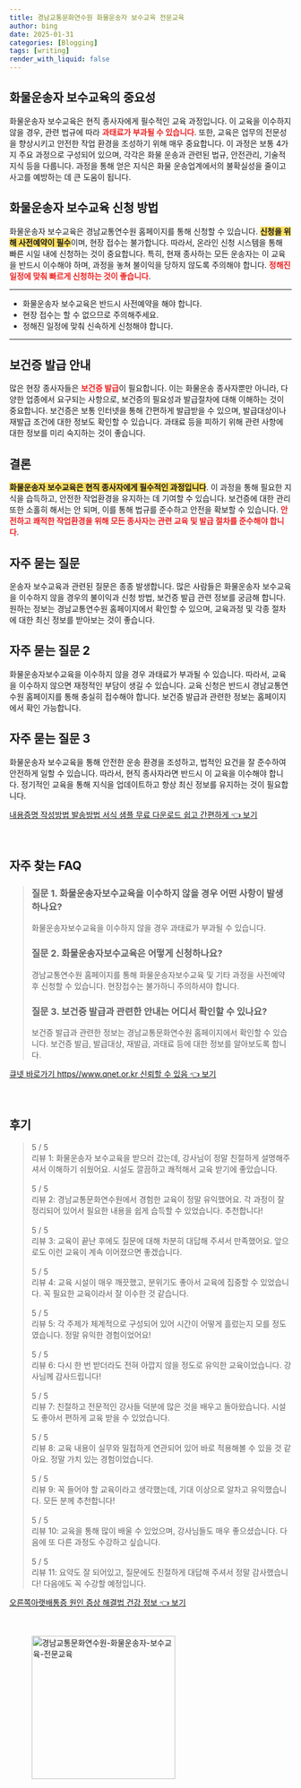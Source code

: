```yaml
---
title: 경남교통문화연수원 화물운송자 보수교육 전문교육
author: bing
date: 2025-01-31
categories: [Blogging]
tags: [writing]
render_with_liquid: false
---
```



<h2 id='화물운송자보수교육의중요성'>화물운송자 보수교육의 중요성</h2>

<p>화물운송자 보수교육은 현직 종사자에게 필수적인 교육 과정입니다. 이 교육을 이수하지 않을 경우, 관련 법규에 따라 <b><span style="color: #ee2323;">과태료가 부과될 수 있습니다</span></b>. 또한, 교육은 업무의 전문성을 향상시키고 안전한 작업 환경을 조성하기 위해 매우 중요합니다. 이 과정은 보통 4가지 주요 과정으로 구성되어 있으며, 각각은 화물 운송과 관련된 법규, 안전관리, 기술적 지식 등을 다룹니다. 과정을 통해 얻은 지식은 화물 운송업계에서의 불확실성을 줄이고 사고를 예방하는 데 큰 도움이 됩니다.</p>

<h2 id='신청방법'>화물운송자 보수교육 신청 방법</h2>

<p>화물운송자 보수교육은 경남교통연수원 홈페이지를 통해 신청할 수 있습니다. <b><span style="background-color: #ffe066;">신청을 위해 사전예약이 필수</span></b>이며, 현장 접수는 불가합니다. 따라서, 온라인 신청 시스템을 통해 빠른 시일 내에 신청하는 것이 중요합니다. 특히, 현재 종사하는 모든 운송자는 이 교육을 반드시 이수해야 하며, 과정을 놓쳐 불이익을 당하지 않도록 주의해야 합니다. <b><span style="color: #ee2323;">정해진 일정에 맞춰 빠르게 신청하는 것이 좋습니다</span></b>.</p>

<hr />

<ul>
    <li>화물운송자 보수교육은 반드시 사전예약을 해야 합니다.</li>
    <li>현장 접수는 할 수 없으므로 주의해주세요.</li>
    <li>정해진 일정에 맞춰 신속하게 신청해야 합니다.</li>
</ul>

<hr />

<h2 id='보건증발급안내'>보건증 발급 안내</h2>

<p>많은 현장 종사자들은 <b><span style="color: #ee2323;">보건증 발급</span></b>이 필요합니다. 이는 화물운송 종사자뿐만 아니라, 다양한 업종에서 요구되는 사항으로, 보건증의 필요성과 발급절차에 대해 이해하는 것이 중요합니다. 보건증은 보통 인터넷을 통해 간편하게 발급받을 수 있으며, 발급대상이나 재발급 조건에 대한 정보도 확인할 수 있습니다. 과태료 등을 피하기 위해 관련 사항에 대한 정보를 미리 숙지하는 것이 좋습니다.</p>

<h2 id='결론'>결론</h2>

<p><b><span style="background-color: #ffe066;">화물운송자 보수교육은 현직 종사자에게 필수적인 과정입니다</span></b>. 이 과정을 통해 필요한 지식을 습득하고, 안전한 작업환경을 유지하는 데 기여할 수 있습니다. 보건증에 대한 관리 또한 소홀히 해서는 안 되며, 이를 통해 법규를 준수하고 안전을 확보할 수 있습니다. <b><span style="color: #ee2323;">안전하고 쾌적한 작업환경을 위해 모든 종사자는 관련 교육 및 발급 절차를 준수해야 합니다</span></b>.</p>

<h2 id='자주묻는질문'>자주 묻는 질문</h2>

<p>운송자 보수교육과 관련된 질문은 종종 발생합니다. 많은 사람들은 화물운송자 보수교육을 이수하지 않을 경우의 불이익과 신청 방법, 보건증 발급 관련 정보를 궁금해 합니다. 원하는 정보는 경남교통연수원 홈페이지에서 확인할 수 있으며, 교육과정 및 각종 절차에 대한 최신 정보를 받아보는 것이 좋습니다.</p>

<h2 id='자주묻는질문2'>자주 묻는 질문 2</h2>

<p>화물운송자보수교육을 이수하지 않을 경우 과태료가 부과될 수 있습니다. 따라서, 교육을 이수하지 않으면 재정적인 부담이 생길 수 있습니다. 교육 신청은 반드시 경남교통연수원 홈페이지를 통해 충실히 접수해야 합니다. 보건증 발급과 관련한 정보는 홈페이지에서 확인 가능합니다.</p>

<h2 id='자주묻는질문3'>자주 묻는 질문 3</h2>

<p>화물운송자 보수교육을 통해 안전한 운송 환경을 조성하고, 법적인 요건을 잘 준수하여 안전하게 일할 수 있습니다. 따라서, 현직 종사자라면 반드시 이 교육을 이수해야 합니다. 정기적인 교육을 통해 지식을 업데이트하고 항상 최신 정보를 유지하는 것이 필요합니다.</p>


<p><a class="click-button" title="내용증명 작성방법 발송방법 서식 샘플 무료 다운로드 쉽고 간편하게" href="https://aptwhite.github.io/posts/%EB%82%B4%EC%9A%A9%EC%A6%9D%EB%AA%85-%EC%9E%91%EC%84%B1%EB%B0%A9%EB%B2%95-%EB%B0%9C%EC%86%A1%EB%B0%A9%EB%B2%95-%EC%84%9C%EC%8B%9D-%EC%83%98%ED%94%8C-%EB%AC%B4%EB%A3%8C-%EB%8B%A4%EC%9A%B4%EB%A1%9C%EB%93%9C-%EC%89%BD%EA%B3%A0-%EA%B0%84%ED%8E%B8%ED%95%98%EA%B2%8C/" rel="dofollow">내용증명 작성방법 발송방법 서식 샘플 무료 다운로드 쉽고 간편하게 👈 보기</a></p><br>
<h2 id='자주_찾는_FAQ'>자주 찾는 FAQ</h2>
<div itemscope="" itemtype="https://schema.org/FAQPage">
<blockquote>
<div itemscope="" itemprop="mainEntity" itemtype="https://schema.org/Question">
<h3 itemprop="name">질문 1. 화물운송자보수교육을 이수하지 않을 경우 어떤 사항이 발생하나요?</h3>
<div itemscope="" itemprop="acceptedAnswer" itemtype="https://schema.org/Answer">
<span itemprop="text">
<p>화물운송자보수교육을 이수하지 않을 경우 과태료가 부과될 수 있습니다.</p>
</span>
</div>
</div>
<div itemscope="" itemprop="mainEntity" itemtype="https://schema.org/Question">
<h3 itemprop="name">질문 2. 화물운송자보수교육은 어떻게 신청하나요?</h3>
<div itemscope="" itemprop="acceptedAnswer" itemtype="https://schema.org/Answer">
<span itemprop="text">
<p>경남교통연수원 홈페이지를 통해 화물운송자보수교육 및 기타 과정을 사전예약 후 신청할 수 있습니다. 현장접수는 불가하니 주의하셔야 합니다.</p>
</span>
</div>
</div>
<div itemscope="" itemprop="mainEntity" itemtype="https://schema.org/Question">
<h3 itemprop="name">질문 3. 보건증 발급과 관련한 안내는 어디서 확인할 수 있나요?</h3>
<div itemscope="" itemprop="acceptedAnswer" itemtype="https://schema.org/Answer">
<span itemprop="text">
<p>보건증 발급과 관련한 정보는 경남교통문화연수원 홈페이지에서 확인할 수 있습니다. 보건증 발급, 발급대상, 재발급, 과태료 등에 대한 정보를 알아보도록 합니다.</p>
</span>
</div>
</div>
</blockquote>
</div>
<p><a class="click-button" title="큐넷 바로가기 https//www.qnet.or.kr 신뢰할 수 있음" href="https://aptwhite.github.io/posts/%ED%81%90%EB%84%B7-%EB%B0%94%EB%A1%9C%EA%B0%80%EA%B8%B0-httpswww.qnet.or.kr-%EC%8B%A0%EB%A2%B0%ED%95%A0-%EC%88%98-%EC%9E%88%EC%9D%8C/" rel="dofollow">큐넷 바로가기 https//www.qnet.or.kr 신뢰할 수 있음 👈 보기</a></p><br>
<h2 id='후기'>후기</h2>
<div itemscope itemtype="https://schema.org/Product">
  <blockquote>
  <div itemprop="review" itemscope itemtype="https://schema.org/Review">
      <div itemprop="reviewRating" itemscope itemtype="https://schema.org/Rating"> <span itemprop="ratingValue">5</span> / <span itemprop="bestRating">5</span> </div>
      <span itemprop="reviewBody">리뷰 1: 화물운송자 보수교육을 받으러 갔는데, 강사님이 정말 친절하게 설명해주셔서 이해하기 쉬웠어요. 시설도 깔끔하고 쾌적해서 교육 받기에 좋았습니다.</span>
  </div>
  <br>
  <div itemprop="review" itemscope itemtype="https://schema.org/Review">
      <div itemprop="reviewRating" itemscope itemtype="https://schema.org/Rating"> <span itemprop="ratingValue">5</span> / <span itemprop="bestRating">5</span> </div>
      <span itemprop="reviewBody">리뷰 2: 경남교통문화연수원에서 경험한 교육이 정말 유익했어요. 각 과정이 잘 정리되어 있어서 필요한 내용을 쉽게 습득할 수 있었습니다. 추천합니다!</span>
  </div>
  <br>
  <div itemprop="review" itemscope itemtype="https://schema.org/Review">
      <div itemprop="reviewRating" itemscope itemtype="https://schema.org/Rating"> <span itemprop="ratingValue">5</span> / <span itemprop="bestRating">5</span> </div>
      <span itemprop="reviewBody">리뷰 3: 교육이 끝난 후에도 질문에 대해 차분히 대답해 주셔서 만족했어요. 앞으로도 이런 교육이 계속 이어졌으면 좋겠습니다.</span>
  </div>
  <br>
  <div itemprop="review" itemscope itemtype="https://schema.org/Review">
      <div itemprop="reviewRating" itemscope itemtype="https://schema.org/Rating"> <span itemprop="ratingValue">5</span> / <span itemprop="bestRating">5</span> </div>
      <span itemprop="reviewBody">리뷰 4: 교육 시설이 매우 깨끗했고, 분위기도 좋아서 교육에 집중할 수 있었습니다. 꼭 필요한 교육이라서 잘 이수한 것 같습니다.</span>
  </div>
  <br>
  <div itemprop="review" itemscope itemtype="https://schema.org/Review">
      <div itemprop="reviewRating" itemscope itemtype="https://schema.org/Rating"> <span itemprop="ratingValue">5</span> / <span itemprop="bestRating">5</span> </div>
      <span itemprop="reviewBody">리뷰 5: 각 주제가 체계적으로 구성되어 있어 시간이 어떻게 흘렀는지 모를 정도였습니다. 정말 유익한 경험이었어요!</span>
  </div>
  <br>
  <div itemprop="review" itemscope itemtype="https://schema.org/Review">
      <div itemprop="reviewRating" itemscope itemtype="https://schema.org/Rating"> <span itemprop="ratingValue">5</span> / <span itemprop="bestRating">5</span> </div>
      <span itemprop="reviewBody">리뷰 6: 다시 한 번 받더라도 전혀 아깝지 않을 정도로 유익한 교육이었습니다. 강사님께 감사드립니다!</span>
  </div>
  <br>
  <div itemprop="review" itemscope itemtype="https://schema.org/Review">
      <div itemprop="reviewRating" itemscope itemtype="https://schema.org/Rating"> <span itemprop="ratingValue">5</span> / <span itemprop="bestRating">5</span> </div>
      <span itemprop="reviewBody">리뷰 7: 친절하고 전문적인 강사들 덕분에 많은 것을 배우고 돌아왔습니다. 시설도 좋아서 편하게 교육 받을 수 있었습니다.</span>
  </div>
  <br>
  <div itemprop="review" itemscope itemtype="https://schema.org/Review">
      <div itemprop="reviewRating" itemscope itemtype="https://schema.org/Rating"> <span itemprop="ratingValue">5</span> / <span itemprop="bestRating">5</span> </div>
      <span itemprop="reviewBody">리뷰 8: 교육 내용이 실무와 밀접하게 연관되어 있어 바로 적용해볼 수 있을 것 같아요. 정말 가치 있는 경험이었습니다.</span>
  </div>
  <br>
  <div itemprop="review" itemscope itemtype="https://schema.org/Review">
      <div itemprop="reviewRating" itemscope itemtype="https://schema.org/Rating"> <span itemprop="ratingValue">5</span> / <span itemprop="bestRating">5</span> </div>
      <span itemprop="reviewBody">리뷰 9: 꼭 들어야 할 교육이라고 생각했는데, 기대 이상으로 알차고 유익했습니다. 모든 분께 추천합니다!</span>
  </div>
  <br>
  <div itemprop="review" itemscope itemtype="https://schema.org/Review">
      <div itemprop="reviewRating" itemscope itemtype="https://schema.org/Rating"> <span itemprop="ratingValue">5</span> / <span itemprop="bestRating">5</span> </div>
      <span itemprop="reviewBody">리뷰 10: 교육을 통해 많이 배울 수 있었으며, 강사님들도 매우 좋으셨습니다. 다음에 또 다른 과정도 수강하고 싶습니다.</span>
  </div>
  <br>
  <div itemprop="review" itemscope itemtype="https://schema.org/Review">
      <div itemprop="reviewRating" itemscope itemtype="https://schema.org/Rating"> <span itemprop="ratingValue">5</span> / <span itemprop="bestRating">5</span> </div>
      <span itemprop="reviewBody">리뷰 11: 요약도 잘 되어있고, 질문에도 친절하게 대답해 주셔서 정말 감사했습니다! 다음에도 꼭 수강할 예정입니다.</span>
  </div>
  </blockquote>
</div>
<p><a class="click-button" title="오른쪽아랫배통증 원인 증상 해결법 건강 정보" href="https://aptwhite.github.io/posts/%EC%98%A4%EB%A5%B8%EC%AA%BD%EC%95%84%EB%9E%AB%EB%B0%B0%ED%86%B5%EC%A6%9D-%EC%9B%90%EC%9D%B8-%EC%A6%9D%EC%83%81-%ED%95%B4%EA%B2%B0%EB%B2%95-%EA%B1%B4%EA%B0%95-%EC%A0%95%EB%B3%B4/" rel="dofollow">오른쪽아랫배통증 원인 증상 해결법 건강 정보 👈 보기</a></p><br>
<figure class="image"><img src="https://aptwhite.github.io/assets/img/thumbnail/경남교통문화연수원-화물운송자-보수교육-전문교육.webp" alt="경남교통문화연수원-화물운송자-보수교육-전문교육" width="256" height="256"></figure>